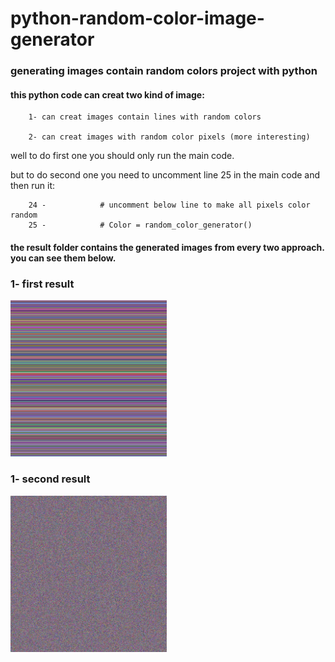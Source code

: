 # python-random-color-image-generator
### generating images contain random colors project with python



#### this python code can creat two kind of image:

        1- can creat images contain lines with random colors

        2- can creat images with random color pixels (more interesting)


well to do first one you should only run the main code.

but to do second one you need to uncomment line 25 in the main code and then run it:

        24 -            # uncomment below line to make all pixels color random
        25 -            # Color = random_color_generator()




#### the result folder contains the generated images from every two approach. you can see them below.




### 1- first result

<img src="./result/image - random color per line.jpg" width="250" height="250" >


### 1- second result 

<img src="./result/image - random color per pixel.jpg" width="250" height="250" >
